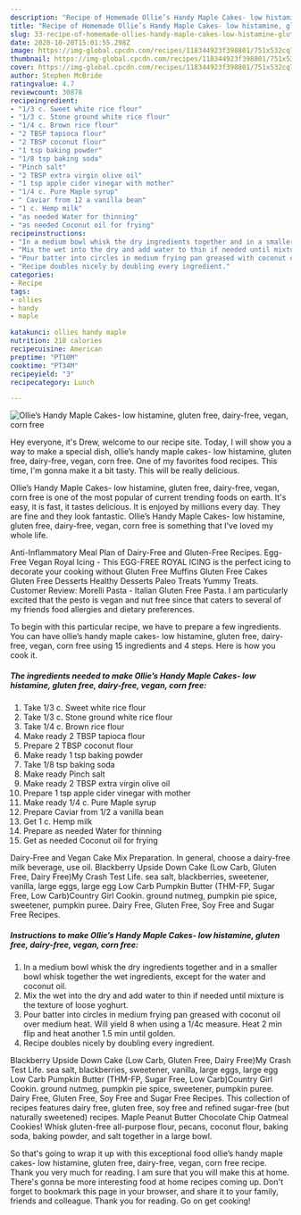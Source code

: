 ```yaml
---
description: "Recipe of Homemade Ollie’s Handy Maple Cakes- low histamine, gluten free, dairy-free, vegan, corn free"
title: "Recipe of Homemade Ollie’s Handy Maple Cakes- low histamine, gluten free, dairy-free, vegan, corn free"
slug: 33-recipe-of-homemade-ollies-handy-maple-cakes-low-histamine-gluten-free-dairy-free-vegan-corn-free
date: 2020-10-20T15:01:55.298Z
image: https://img-global.cpcdn.com/recipes/118344923f398801/751x532cq70/ollies-handy-maple-cakes-low-histamine-gluten-free-dairy-free-vegan-corn-free-recipe-main-photo.jpg
thumbnail: https://img-global.cpcdn.com/recipes/118344923f398801/751x532cq70/ollies-handy-maple-cakes-low-histamine-gluten-free-dairy-free-vegan-corn-free-recipe-main-photo.jpg
cover: https://img-global.cpcdn.com/recipes/118344923f398801/751x532cq70/ollies-handy-maple-cakes-low-histamine-gluten-free-dairy-free-vegan-corn-free-recipe-main-photo.jpg
author: Stephen McBride
ratingvalue: 4.7
reviewcount: 30878
recipeingredient:
- "1/3 c. Sweet white rice flour"
- "1/3 c. Stone ground white rice flour"
- "1/4 c. Brown rice flour"
- "2 TBSP tapioca flour"
- "2 TBSP coconut flour"
- "1 tsp baking powder"
- "1/8 tsp baking soda"
- "Pinch salt"
- "2 TBSP extra virgin olive oil"
- "1 tsp apple cider vinegar with mother"
- "1/4 c. Pure Maple syrup"
- " Caviar from 12 a vanilla bean"
- "1 c. Hemp milk"
- "as needed Water for thinning"
- "as needed Coconut oil for frying"
recipeinstructions:
- "In a medium bowl whisk the dry ingredients together and in a smaller bowl whisk together the wet ingredients, except for the water and coconut oil."
- "Mix the wet into the dry and add water to thin if needed until mixture is the texture of loose yoghurt."
- "Pour batter into circles in medium frying pan greased with coconut oil over medium heat. Will yield 8 when using a 1/4c measure. Heat 2 min flip and heat another 1.5 min until golden."
- "Recipe doubles nicely by doubling every ingredient."
categories:
- Recipe
tags:
- ollies
- handy
- maple

katakunci: ollies handy maple 
nutrition: 218 calories
recipecuisine: American
preptime: "PT10M"
cooktime: "PT34M"
recipeyield: "3"
recipecategory: Lunch

---
```



![Ollie’s Handy Maple Cakes- low histamine, gluten free, dairy-free, vegan, corn free](https://img-global.cpcdn.com/recipes/118344923f398801/751x532cq70/ollies-handy-maple-cakes-low-histamine-gluten-free-dairy-free-vegan-corn-free-recipe-main-photo.jpg)

Hey everyone, it's Drew, welcome to our recipe site. Today, I will show you a way to make a special dish, ollie’s handy maple cakes- low histamine, gluten free, dairy-free, vegan, corn free. One of my favorites food recipes. This time, I'm gonna make it a bit tasty. This will be really delicious.

Ollie’s Handy Maple Cakes- low histamine, gluten free, dairy-free, vegan, corn free is one of the most popular of current trending foods on earth. It's easy, it is fast, it tastes delicious. It is enjoyed by millions every day. They are fine and they look fantastic. Ollie’s Handy Maple Cakes- low histamine, gluten free, dairy-free, vegan, corn free is something that I've loved my whole life.

Anti-Inflammatory Meal Plan of Dairy-Free and Gluten-Free Recipes. Egg-Free Vegan Royal Icing - This EGG-FREE ROYAL ICING is the perfect icing to decorate your cooking without Gluten Free Muffins Gluten Free Cakes Gluten Free Desserts Healthy Desserts Paleo Treats Yummy Treats. Customer Review: Morelli Pasta - Italian Gluten Free Pasta. I am particularly excited that the pesto is vegan and nut free since that caters to several of my friends food allergies and dietary preferences.


To begin with this particular recipe, we have to prepare a few ingredients. You can have ollie’s handy maple cakes- low histamine, gluten free, dairy-free, vegan, corn free using 15 ingredients and 4 steps. Here is how you cook it.

<!--inarticleads1-->

##### The ingredients needed to make Ollie’s Handy Maple Cakes- low histamine, gluten free, dairy-free, vegan, corn free:

1. Take 1/3 c. Sweet white rice flour
1. Take 1/3 c. Stone ground white rice flour
1. Take 1/4 c. Brown rice flour
1. Make ready 2 TBSP tapioca flour
1. Prepare 2 TBSP coconut flour
1. Make ready 1 tsp baking powder
1. Take 1/8 tsp baking soda
1. Make ready Pinch salt
1. Make ready 2 TBSP extra virgin olive oil
1. Prepare 1 tsp apple cider vinegar with mother
1. Make ready 1/4 c. Pure Maple syrup
1. Prepare  Caviar from 1/2 a vanilla bean
1. Get 1 c. Hemp milk
1. Prepare as needed Water for thinning
1. Get as needed Coconut oil for frying


Dairy-Free and Vegan Cake Mix Preparation. In general, choose a dairy-free milk beverage, use oil. Blackberry Upside Down Cake (Low Carb, Gluten Free, Dairy Free)My Crash Test Life. sea salt, blackberries, sweetener, vanilla, large eggs, large egg Low Carb Pumpkin Butter (THM-FP, Sugar Free, Low Carb)Country Girl Cookin. ground nutmeg, pumpkin pie spice, sweetener, pumpkin puree. Dairy Free, Gluten Free, Soy Free and Sugar Free Recipes. 

<!--inarticleads2-->

##### Instructions to make Ollie’s Handy Maple Cakes- low histamine, gluten free, dairy-free, vegan, corn free:

1. In a medium bowl whisk the dry ingredients together and in a smaller bowl whisk together the wet ingredients, except for the water and coconut oil.
1. Mix the wet into the dry and add water to thin if needed until mixture is the texture of loose yoghurt.
1. Pour batter into circles in medium frying pan greased with coconut oil over medium heat. Will yield 8 when using a 1/4c measure. Heat 2 min flip and heat another 1.5 min until golden.
1. Recipe doubles nicely by doubling every ingredient.


Blackberry Upside Down Cake (Low Carb, Gluten Free, Dairy Free)My Crash Test Life. sea salt, blackberries, sweetener, vanilla, large eggs, large egg Low Carb Pumpkin Butter (THM-FP, Sugar Free, Low Carb)Country Girl Cookin. ground nutmeg, pumpkin pie spice, sweetener, pumpkin puree. Dairy Free, Gluten Free, Soy Free and Sugar Free Recipes. This collection of recipes features dairy free, gluten free, soy free and refined sugar-free (but naturally sweetened) recipes. Maple Peanut Butter Chocolate Chip Oatmeal Cookies! Whisk gluten-free all-purpose flour, pecans, coconut flour, baking soda, baking powder, and salt together in a large bowl. 

So that's going to wrap it up with this exceptional food ollie’s handy maple cakes- low histamine, gluten free, dairy-free, vegan, corn free recipe. Thank you very much for reading. I am sure that you will make this at home. There's gonna be more interesting food at home recipes coming up. Don't forget to bookmark this page in your browser, and share it to your family, friends and colleague. Thank you for reading. Go on get cooking!
